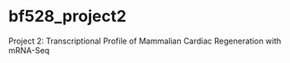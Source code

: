 # bf528_project2
Project 2: Transcriptional Profile of Mammalian Cardiac Regeneration with mRNA-Seq
